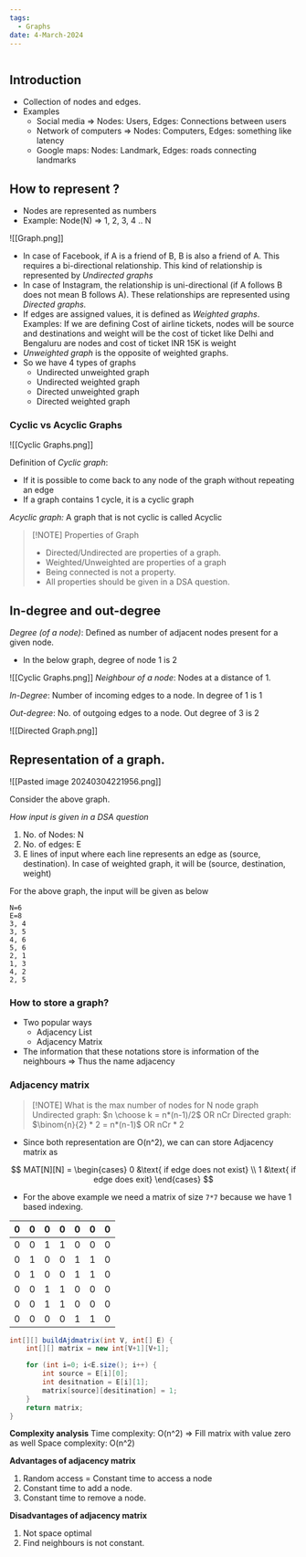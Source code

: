 ```yaml
---
tags:
  - Graphs
date: 4-March-2024
---
```

```table-of-contents
```
## Introduction

- Collection of nodes and edges.
- Examples
	- Social media => Nodes: Users, Edges: Connections between users
	- Network of computers => Nodes: Computers, Edges: something like latency
	- Google maps: Nodes: Landmark, Edges: roads connecting landmarks

## How to represent ?

- Nodes are represented as numbers
- Example: Node(N) => 1, 2, 3, 4 .. N

![[Graph.png]]

- In case of Facebook, if A is a friend of B, B is also a friend of A. This requires a bi-directional relationship. This kind of relationship is represented by *Undirected graphs*
- In case of Instagram, the relationship is uni-directional (if A follows B does not mean B follows A). These relationships are represented using *Directed graphs.*
- If edges are assigned values, it is defined as *Weighted graphs*. Examples: If we are defining Cost of airline tickets, nodes will be source and destinations and weight will be the cost of ticket like Delhi and Bengaluru are nodes and cost of ticket INR 15K is weight
- *Unweighted graph* is the opposite of weighted graphs.
- So we have 4 types of graphs
	- Undirected unweighted graph
	- Undirected weighted graph
	- Directed unweighted graph
	- Directed weighted graph

### Cyclic vs Acyclic Graphs

![[Cyclic Graphs.png]]

Definition of *Cyclic graph*:

- If it is possible to come back to any node of the graph without repeating an edge
- If a graph contains 1 cycle, it is a cyclic graph

*Acyclic graph:* A graph that is not cyclic is called Acyclic


> [!NOTE] Properties of Graph
> - Directed/Undirected are properties of a graph.
> - Weighted/Unweighted are properties of a graph
> - Being connected is not a property.
> - All properties should be given in a DSA question. 

## In-degree and out-degree

*Degree (of a node)*: Defined as number of adjacent nodes present for a given node.

- In the below graph, degree of node 1 is 2

![[Cyclic Graphs.png]]
*Neighbour of a node*: Nodes at a distance of 1.

*In-Degree*: Number of incoming edges to a node. In degree of 1 is 1

*Out-degree*: No. of outgoing edges to a node. Out degree of 3 is 2

![[Directed Graph.png]]

## Representation of a graph.

![[Pasted image 20240304221956.png]]

Consider the above graph.

*How input is given in a DSA question*

1. No. of Nodes: N
2. No. of edges: E
3. E lines of input where each line represents an edge as (source, destination). In case of weighted graph, it will be (source, destination, weight)

For the above graph, the input will be given as below

```
N=6
E=8
3, 4
3, 5
4, 6
5, 6
2, 1
1, 3
4, 2
2, 5
```

### How to store a graph?

- Two popular ways
	- Adjacency List
	- Adjacency Matrix
- The information that these notations store is information of the neighbours => Thus the name adjacency

### Adjacency matrix

> [!NOTE] What is the max number of nodes for N node graph
> Undirected graph: $n \choose k = n*(n-1)/2$ OR nCr
> Directed graph: $\binom{n}{2} * 2 = n*(n-1)$ OR nCr * 2

- Since both representation are O(n^2), we can can store Adjacency matrix as

$$
	MAT[N][N] = 
		\begin{cases}
		0 &\text{ if edge does not exist} \\
		1 &\text{ if edge does exit}
		\end{cases}
$$

- For the above example we need a matrix of size `7*7` because we have 1 based indexing.

| 0 | 0 | 0 | 0 | 0 | 0 | 0 |
|---|---|---|---|---|---|---|
| 0 | 0 | 1 | 1 | 0 | 0 | 0 |
| 0 | 1 | 0 | 0 | 1 | 1 | 0 |
| 0 | 1 | 0 | 0 | 1 | 1 | 0 |
| 0 | 0 | 1 | 1 | 0 | 0 | 0 |
| 0 | 0 | 1 | 1 | 0 | 0 | 0 |
| 0 | 0 | 0 | 0 | 1 | 1 | 0 |

```java
int[][] buildAjdmatrix(int V, int[] E) {
	int[][] matrix = new int[V+1][V+1];

	for (int i=0; i<E.size(); i++) {
		int source = E[i][0];
		int desitnation = E[i][1];
		matrix[source][desitination] = 1;
	}
	return matrix;
}
```

**Complexity analysis**
Time complexity: O(n^2) => Fill matrix with value zero as well
Space complexity: O(n^2)

**Advantages of adjacency matrix**
1. Random access = Constant time to access a node
2. Constant time to add a node.
3. Constant time to remove a node.

**Disadvantages of adjacency matrix**
1. Not space optimal
2. Find neighbours is not constant.